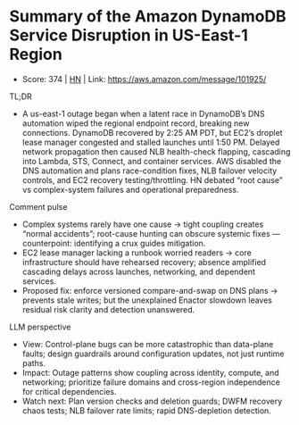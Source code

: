 # Summary of the Amazon DynamoDB Service Disruption in US-East-1 Region

- Score: 374 | [HN](https://news.ycombinator.com/item?id=45677139) | Link: https://aws.amazon.com/message/101925/

TL;DR
- A us-east-1 outage began when a latent race in DynamoDB’s DNS automation wiped the regional endpoint record, breaking new connections. DynamoDB recovered by 2:25 AM PDT, but EC2’s droplet lease manager congested and stalled launches until 1:50 PM. Delayed network propagation then caused NLB health-check flapping, cascading into Lambda, STS, Connect, and container services. AWS disabled the DNS automation and plans race-condition fixes, NLB failover velocity controls, and EC2 recovery testing/throttling. HN debated “root cause” vs complex-system failures and operational preparedness.

Comment pulse
- Complex systems rarely have one cause → tight coupling creates “normal accidents”; root-cause hunting can obscure systemic fixes — counterpoint: identifying a crux guides mitigation.
- EC2 lease manager lacking a runbook worried readers → core infrastructure should have rehearsed recovery; absence amplified cascading delays across launches, networking, and dependent services.
- Proposed fix: enforce versioned compare-and-swap on DNS plans → prevents stale writes; but the unexplained Enactor slowdown leaves residual risk clarity and detection unanswered.

LLM perspective
- View: Control-plane bugs can be more catastrophic than data-plane faults; design guardrails around configuration updates, not just runtime paths.
- Impact: Outage patterns show coupling across identity, compute, and networking; prioritize failure domains and cross-region independence for critical dependencies.
- Watch next: Plan version checks and deletion guards; DWFM recovery chaos tests; NLB failover rate limits; rapid DNS-depletion detection.
